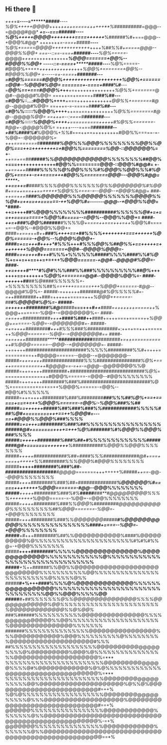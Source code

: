 ## Hi there 👋

<!--
**karimguelph/karimguelph** is a ✨ _special_ ✨ repository because its `README.md` (this file) appears on your GitHub profile.

Here are some ideas to get you started:

- 🔭 I’m currently working on ...
- 🌱 I’m currently learning ...
- 👯 I’m looking to collaborate on ...
- 🤔 I’m looking for help with ...
- 💬 Ask me about ...
- 📫 How to reach me: ...
- 😄 Pronouns: ...
- ⚡ Fun fact: ...
-->

*+++*+**=----=*******##*###**----***%@%*+++++*@@@@*++++*++++=====++++++**%##########*=@@@--=@@@@#@@*
*****+**=--===*******##*####*----***%@%*+++++*@@@@*++++*++++====++++++***%######%#+===@@@--+@@@%#@@*
+++++++*=-===+*******##*###**----***%@%+=====*@@@@*++++*+++++++++*++++***%##%%#*+=====@@@--*@@@%%@@+
===--::==-===+*******##*####*----***%@%=====-*@@@@*++++*++++++++++++*****%@@@*=======+@@%--#@@@%%@@+
-----::=-====+*******##*###**----***%@%=====-#@@@%+++++*++++++++++++*+++*%@@%+=======+@@%--#@@@%%@@+
=-----=+-====+*******#######*---=#**@@%======#@@@%++++**++++++++++++++++*%@@%+=======*@@#--%@@@#%@@=
=======+-====+#******##*#%#**---=***@@%==+===#@@@%+*++**+=++++++++++++++*%@%%+=======*@@#--@@@@#%@@=
===++==+=====+#******##*#%##*---=#**@@%::...:#@@@%++++**+===++++++++++++*@@%%+=======#@@*--@@@@#%@@=
==+++=-=-====+#******##*#%##*---=#**@%%::::::%@@@%++++**++==+==++=++++++*%@%%========#@@*--@@@@*%@@=
==+++=--:====*#******#######*---=#**@@%::::::%@@@%++++**+==========+++++#%@%%=======-#@@+-:@@@@*%@%=
=++++----=+==*#******#######*--+*##%####%#***%@@@%+*%%#*===++==+++++++++#@@%%=====-=-%@@=-:@@@@*@@%=
++*+*========*#******######**#%@@%%%@@@%%%%%%%%%@@%%@@%*===++=++++++++=+#@@%%========%@@-::@@@@*@@%=
+****-++==+==*#*#****##*###%%@@@@@@@@@@@@%%%%%%%%#*#@@%+===+++++++++++++#@@%%========@@@-::@@@%#@@#=
+****-++==+++*#******####%%%%%@%@@%%%%#%@@@%%@@%%%#%@@%+===++-=++====+++#@@%%========@@@---@@@%#@@*=
*****-++==++=*#******####%%%%@@@%%%%%%%@%%@@@@@@@%#%@@#+==++===++==+++++%@@%%====-=--@@@--+@@@%#@@*=
*###*-++==+++*#******###%@@@@@@%%%@@@@@%%%%%%%@@@@%%%@#+=++==++======-++%@@%#=-------@@@--+@@@%%@@*=
*####-++=++++********##%@@@%%%%%%%%##########*#%%%%%%@#+=+==++=========+%@@%#=====--=@@%--*@@@%%@@+=
*####-++=+***#*******##%@@%***#####*********#**#*%%%%@*+====++===+++=++*%@@%#======-=@@%--#@@@%%@@+=
*####=+==+*++#*+*+***###%**************++++==+*#*#%%%%*++++++++===++++++%@@%*======-+@@%--%@@@%@@@+-
*####=+==+*++#*+++*+*#%%%*****+++*******#%%%@@%%#*#@%%*+==+++++=++++++++%@@@*=======+@@#--@@@@%@@@=-
*####==+=*+++#*+++***#%%%*+*%%%%%%#####%%%%####%%#*%@%*+=++=++==++=+=+++%@@@*======-+@@#--@@@@#%@@=-
*####-++=++++#*******#%@#*%%%###%%##**#%%%%%%%%%%#*#@%*+++++++==+++++++*%@@%+=======*@@#--@@@@%@@%=-
*####-++++*++##*****##%@*####%%%%%%+-=*%%%%%%%%%##**%***==++++======+++*%@@@+======-#@@*--@@@@#%@%=-
#####-=++++++##***#####@*#%@%%%%%#*=-=++########*++*##*#=++++++=====+++*%@@@++=====-##**#%@@@@#%@%=-
#####-=++++++########%#@**#####***===+++#******++**###*#=+++++++=====++*%@@@+======-%@@+-=@@@@@@@%=-
*####-=+=++*+########*##+++******+####%#*##**++**###*#*+=+++===+=====++*%@@@+======-%@@=-=@@@@@@@#=-
#####-=+=++++########**#**+++***#%%%###%#*##########*+:++=+==+++=====++*%@@@======--%@@=-=@@@@@@@#==
*####-=+=++++########********############***#########*#+=++==========++#%@@@======--@@@--+@@@@@@@*=-
#####-++=++++########*##*############%%%%%#########%%#+=+++==========++#@@@@======--@@@--+@@@@@@@*--
#####=++=++++########***#######%%%#####*###########%@%+==++==========++#@@@@==-=+=-=@@@--*@@@@@@@%%@
#####=++=++++#########+*###########################%@%*==============++#@@@%======-=@@@--#@@%%%%%%%%
#####=++=++++########%###%#########################%@%+========+==+==++%@@@%======-=@@%--#@@%#%%%%%%
#####=++=++++########%###%########*********###%%%##%@%+==+=====+===+=++%@@@%======-=@@%:-%@@%###%%##
#####==++++++#####%##%###%###%%############%%%%%###%@#+========+++==++*%@@@#=---==+#@@@%%@@@%###%%%%
#####=+*=+++=########%###%##*%%%%%%%%%%%%%%%%%######@#+=======++++=+++*%@%#######%#%@@@%%@@@%###%%%%
#####=**+++++########%###%##+#%%%%%%%%%%%%%#########@#+=======+++++++**%###########%@@@%%@@@%%%%%%%%
#####+**+*+++############%##=####%%%############***#@#+===+===+++++++**%%########%%%@@@%#@@@%%%%%%%%
#####***+++++########%###%##-##################***#@@@@*=======++++++++%#####*++==-*@@*--@@@%%%%%%%%
#####***++*++########%###%##=*#*##########*###***%@@@@@@%#=====++++++++%@@@=======-#@@*--@@@%%%%%%%%
#####***+++++########%###%#**%***#####****###**#@@@@@@@@@%%%%*++++++++*%@@@=====-=-%@@+-=@@@%%%%%%%%
#####***=++++########%###%*%@@@%#*#####**##**#@@@@@@@@@@@%%%%%%%%%%##**%@@@=======-%@@=-+@@@%%%%%%%%
#####***=*+++########%###%%@@@@@@@####*#***#%@@@@@@@@@@@%%%%%%%%%%%%%%%%####+====--%@@=-+@@@%%%%%%%%
#####***+#+++########%##%%@@@@@@@@@@@%####%@@@@@@@@@@%@%%%%%%%%%%%%%%%%%%%%%%%#%#%#%%@=-+@@@%%%%%%%%
#####***+*+++########%%%%%@@@@@@@@@@@@@@%@@@@@@@@@@@@@%%%%%%%%%%%%%@%%%%%%%%%%%%%%%%%%%%%%%%%%%%%%%%
#####***+%*++######%%@@%%@@@@@@@@@@@@@@@@@@@@@@@@@@@@%%%%%%%%%%%@@%%%%%%%%%%%%%%%%%%%%%%%%%@%%%%%@%%
#####**#+%+++####%%%%@%@@@@@@@@@@@@@%%%%%%@@@@@@@@@@@%%%%%%%%%%%%%%%%%%%%%%%%%%%%%%%%%@@%%@@@%%%%%@@
#####**#+#*#%%%%%%%@%%@@@@@@@@@@@@@@@%%%%@@@@@@@@@@@@%@@%%%%%%%%%%%%%%%%%%%%%%%%@@@@@@@@@@@@@%%@%@@%
###%#*#####%%%%%%%%%%%@@@@@@@@@@@@@@@%%%%@@@@@@@@@@@%%@@%%%%%%%%%%%%%%%%%%%%%%@@@@@@@@@@@@@@@%%%%%%%
#######%%%%%%%%%%%%%%%@@@@@@@@@@@@@@@@%%%@@@@@@@@@@@%@@@%%%%%%%%%%@%%%%%%%%%@@@@@@@@@@@@@@@@@@@@#%%%
##%%%%%%%%%%%%%%%%%%%%@@@@@@@@@@@@@@@%%%%@%@@@@@@@@@%@@@%@%%%%%%%%%%%%%%%%%@@@@@@@@@@@@@@@@@@@@%=***
%%%%%%%%%%%%%%%%%%%%%%%@@@@@@@@@@@@@@%%%%@#%@@@@@@@@@@@@%@%@%%%%%%%%%%%%%@@@@@@@@@@@@@@@@@@@@@@%=***
%%%%%%%%%%%%%%%%%%%%%%%@@@@@@@@@@@@@%%%%%@@%@@@@@@@@@@@@@@@@@@@@%@%%@%@@@@@@@@@@@@@@@@@@@@@@@@@#=++%
%@%@%%%%%%%%%%%%%%%%%%%@@@@@@@@@@@@@%%%%%@%%%@@@@@@@@@@@@@@@@@@@%@@@@@@@@@@@@@@@@@@@@@@@@@@@@@@#==+%
@@@@@@%%%%%%%%%%%%%%%%%@@@@@@@@@@@@%%%%%%%@%%@@@@@@@@@@@@@@@@@@@@@@@@@@@@@@@@@@@@@@@@@@@@@@@@@@%-=+%
@@@@@@@%%%%%%%%%%%%%%%%@@@@@@@@@@@@%%%%%%%@%%@@@@@@@@@@@@@@@@@@@@@@@@@@@@@@@@@@@@@@@@@@@@@@@@@@@==*%
